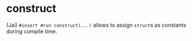 # construct
(Jai) `#insert #run construct(...)` allows to assign `struct`s as constants during compile time.
